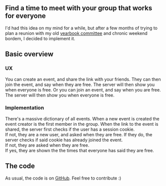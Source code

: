 ## Find a time to meet with your group that works for everyone
I'd had this idea on my mind for a while, but after a few months of trying to plan a reunion with my old [yearbook committee](/blog/the%20story%20behind/Yearbook.html) and chronic weekend bordem, I decided to implement it. 

## Basic overview
### UX 
You can create an event, and share the link with your friends. They can then join the event, and say when they are free. The server will then show you when everyone is free. 
Or you can join an event, and say when you are free. The server will then show you when everyone is free. 
### Implementation
There's a massive dictionary of all events. When a new event is created the event creator is the first member in the group. When the link to the event is shared, the server first checks if the user has a session cookie.  
If not, they are a new user, and asked when they are free. If they do, the server checks if said cookie has already joined the event.  
If not, they are asked when they are free.  
If yes, they are shown the the times that everyone has said they are free.  

## The code
As usual, the code is on [GitHub](https://github.com/turtleship69/group-planner). Feel free to contribute :)